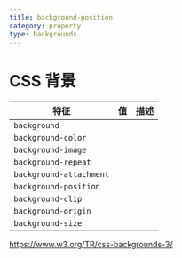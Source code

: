 ```yaml
---
title: background-position
category: property
type: backgrounds
---
```


# CSS 背景

| 特征 | 值 | 描述 |
| ---- | ---- |---- |
| `background` | | |
| `background-color` | | |
| `background-image` | | |
| `background-repeat` | | |
| `background-attachment` | | |
| `background-position` | | |
| `background-clip` | | |
| `background-origin` | | |
| `background-size` | | |

<https://www.w3.org/TR/css-backgrounds-3/>
